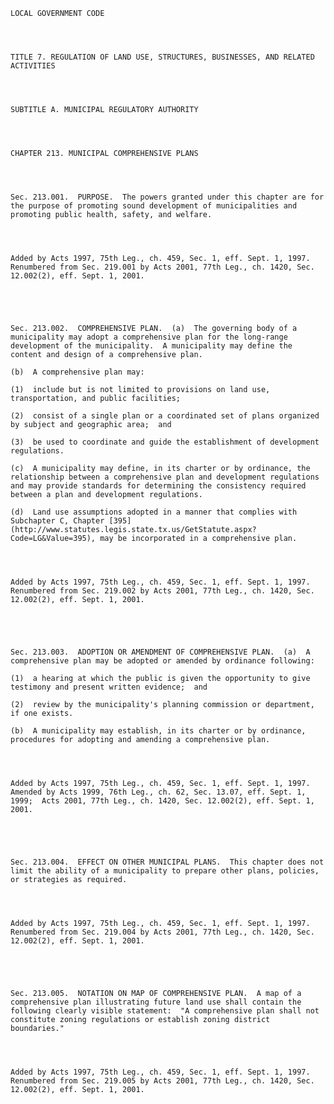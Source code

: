 ﻿
    
    
    	
    					
    
    
    LOCAL GOVERNMENT CODE
    
      
    
    
    TITLE 7. REGULATION OF LAND USE, STRUCTURES, BUSINESSES, AND RELATED ACTIVITIES
    
      
    
    
    SUBTITLE A. MUNICIPAL REGULATORY AUTHORITY
    
      
    
    
    CHAPTER 213. MUNICIPAL COMPREHENSIVE PLANS
    
      
    
    
    Sec. 213.001.  PURPOSE.  The powers granted under this chapter are for the purpose of promoting sound development of municipalities and promoting public health, safety, and welfare.
    
    
    
    
    Added by Acts 1997, 75th Leg., ch. 459, Sec. 1, eff. Sept. 1, 1997.  Renumbered from Sec. 219.001 by Acts 2001, 77th Leg., ch. 1420, Sec. 12.002(2), eff. Sept. 1, 2001.
    
    
    
    
    
    Sec. 213.002.  COMPREHENSIVE PLAN.  (a)  The governing body of a municipality may adopt a comprehensive plan for the long-range development of the municipality.  A municipality may define the content and design of a comprehensive plan.
    
    (b)  A comprehensive plan may:
    
    (1)  include but is not limited to provisions on land use, transportation, and public facilities;
    
    (2)  consist of a single plan or a coordinated set of plans organized by subject and geographic area;  and
    
    (3)  be used to coordinate and guide the establishment of development regulations.
    
    (c)  A municipality may define, in its charter or by ordinance, the relationship between a comprehensive plan and development regulations and may provide standards for determining the consistency required between a plan and development regulations.
    
    (d)  Land use assumptions adopted in a manner that complies with Subchapter C, Chapter [395](http://www.statutes.legis.state.tx.us/GetStatute.aspx?Code=LG&Value=395), may be incorporated in a comprehensive plan.
    
    
    
    
    Added by Acts 1997, 75th Leg., ch. 459, Sec. 1, eff. Sept. 1, 1997.  Renumbered from Sec. 219.002 by Acts 2001, 77th Leg., ch. 1420, Sec. 12.002(2), eff. Sept. 1, 2001.
    
    
    
    
    
    Sec. 213.003.  ADOPTION OR AMENDMENT OF COMPREHENSIVE PLAN.  (a)  A comprehensive plan may be adopted or amended by ordinance following:
    
    (1)  a hearing at which the public is given the opportunity to give testimony and present written evidence;  and
    
    (2)  review by the municipality's planning commission or department, if one exists.
    
    (b)  A municipality may establish, in its charter or by ordinance, procedures for adopting and amending a comprehensive plan.
    
    
    
    
    Added by Acts 1997, 75th Leg., ch. 459, Sec. 1, eff. Sept. 1, 1997.  Amended by Acts 1999, 76th Leg., ch. 62, Sec. 13.07, eff. Sept. 1, 1999;  Acts 2001, 77th Leg., ch. 1420, Sec. 12.002(2), eff. Sept. 1, 2001.
    
    
    
    
    
    Sec. 213.004.  EFFECT ON OTHER MUNICIPAL PLANS.  This chapter does not limit the ability of a municipality to prepare other plans, policies, or strategies as required.
    
    
    
    
    Added by Acts 1997, 75th Leg., ch. 459, Sec. 1, eff. Sept. 1, 1997.  Renumbered from Sec. 219.004 by Acts 2001, 77th Leg., ch. 1420, Sec. 12.002(2), eff. Sept. 1, 2001.
    
    
    
    
    
    Sec. 213.005.  NOTATION ON MAP OF COMPREHENSIVE PLAN.  A map of a comprehensive plan illustrating future land use shall contain the following clearly visible statement:  "A comprehensive plan shall not constitute zoning regulations or establish zoning district boundaries."
    
    
    
    
    Added by Acts 1997, 75th Leg., ch. 459, Sec. 1, eff. Sept. 1, 1997.  Renumbered from Sec. 219.005 by Acts 2001, 77th Leg., ch. 1420, Sec. 12.002(2), eff. Sept. 1, 2001.
    
    
    
    
    				
